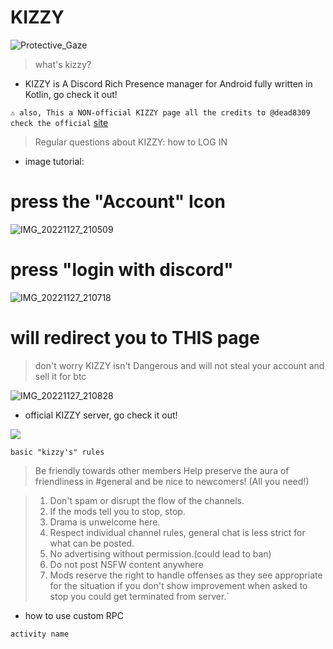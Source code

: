 # KIZZY
![Protective_Gaze](https://user-images.githubusercontent.com/117464679/204165951-ad35cf10-687e-4f00-a898-82aa51c2238a.png)

> what's kizzy? 
 * KIZZY is A Discord Rich Presence manager for Android fully written in Kotlin, go check it out! 

`⚠ also, This a NON-official KIZZY page all the credits to @dead8309 check the official` [site](https://github.com/dead8309/Kizzy) 

> Regular questions about KIZZY:
 > how to LOG IN
* image tutorial:

# press the "Account" Icon
![IMG_20221127_210509](https://user-images.githubusercontent.com/117464679/204167166-33b61cf5-62b0-437a-ac79-de955a9008d2.jpg)

# press "login with discord"


![IMG_20221127_210718](https://user-images.githubusercontent.com/117464679/204167785-a7a2b61c-599e-4d03-9fac-1bc1021ac78a.jpg)

# will redirect you to THIS page 
> don't worry KIZZY isn't Dangerous and will not steal your account and sell it for btc

![IMG_20221127_210828](https://user-images.githubusercontent.com/117464679/204167316-1070c0e9-d90d-4603-9a29-7a33778e68a1.jpg)






* official KIZZY server, go check it out! 
<a href="https://discord.gg/vUPc7zzpV5">
<img src="https://dcbadge.vercel.app/api/server/vUPc7zzpV5">
</a>
</div> 

`basic "kizzy's" rules`

> Be friendly towards other members Help preserve the aura of friendliness in #general and be nice to newcomers! (All you need!)

> 1. Don't spam or disrupt the flow of the channels.
> 2. If the mods tell you to stop, stop.
> 3. Drama is unwelcome here.
> 4. Respect individual channel rules, general chat is less strict for what can be posted.
> 5. No advertising without permission.(could lead to ban)
> 6. Do not post NSFW content anywhere 
> 7. Mods reserve the right to handle offenses as they see appropriate for the situation if you don't show improvement when asked to stop you could get terminated from server.`

- how to use custom RPC

`activity name`
